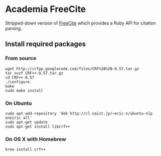 # Academia FreeCite

Stripped-down version of [FreeCite](http://freecite.library.brown.edu/) which provides a Ruby API for citation parsing.

## Install required packages

### From source

    wget http://crfpp.googlecode.com/files/CRF%2B%2B-0.57.tar.gz
    tar xvzf CRF++-0.57.tar.gz
    cd CRF++-0.57
    ./configure 
    make
    sudo make install

### On Ubuntu

    sudo apt-add-repository 'deb http://cl.naist.jp/~eric-n/ubuntu-nlp oneiric all'
    sudo apt-get update
    sudo apt-get install libcrf++

### On OS X with Homebrew

    brew install crf++

